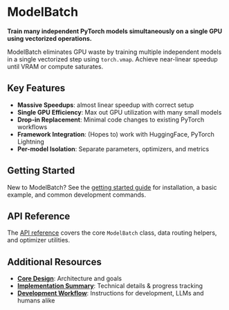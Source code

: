 # ModelBatch

**Train many independent PyTorch models simultaneously on a single GPU using vectorized operations.**

ModelBatch eliminates GPU waste by training multiple independent models in a single vectorized step using `torch.vmap`. Achieve near-linear speedup until VRAM or compute saturates.

## Key Features

- **Massive Speedups**: almost linear speedup with correct setup
- **Single GPU Efficiency**: Max out GPU utilization with many small models
- **Drop-in Replacement**: Minimal code changes to existing PyTorch workflows
- **Framework Integration**: (Hopes to) work with HuggingFace, PyTorch Lightning
- **Per-model Isolation**: Separate parameters, optimizers, and metrics

## Getting Started

New to ModelBatch? See the [getting started guide](getting_started.md) for installation, a basic example, and common development commands.

## API Reference

The [API reference](api.md) covers the core `ModelBatch` class, data routing helpers,
and optimizer utilities.

## Additional Resources

- **[Core Design](design.md)**: Architecture and goals
- **[Implementation Summary](IMPLEMENTATION_SUMMARY.md)**: Technical details & progress tracking
- **[Development Workflow](https://github.com/rock-z/ModelBatch/blob/main/AGENTS.md)**: Instructions for development, LLMs and humans alike
